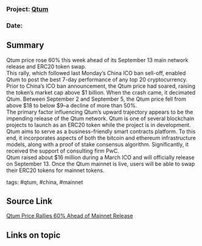 
### Project: [Qtum](../projects/qtum.md)
### Date: 
## Summary
Qtum price rose 60% this week ahead of its September 13 main network release and ERC20 token swap.  
This rally, which followed last Monday’s China ICO ban sell-off, enabled Qtum to post the best 7-day performance of any top 20 cryptocurrency.  
Prior to China’s ICO ban announcement, the Qtum price had soared, raising the token’s market cap above $1 billion. When the crash came, it decimated Qtum. Between September 2 and September 5, the Qtum price fell from above $18 to below $9–a decline of more than 50%.  
The primary factor influencing Qtum’s upward trajectory appears to be the impending release of the Qtum network. Qtum is one of several blockchain projects to launch as an ERC20 token while the project is in development.   
Qtum aims to serve as a business-friendly smart contracts platform. To this end, it incorporates aspects of both the bitcoin and ethereum infrastructure models, along with a proof of stake consensus algorithm. Significantly, it received the support of consulting firm PwC.  
Qtum raised about $16 million during a March ICO and will officially release on September 13. Once the Qtum mainnet is live, users will be able to swap their ERC20 tokens for mainnet tokens.   

tags: #qtum, #china, #mainnet
## Source Link
[Qtum Price Rallies 60% Ahead of Mainnet Release](https://www.cryptocoinsnews.com/qtum-price-rallies-60-ahead-of-mainnet-release/)  
## Links on topic
[]()
[]()